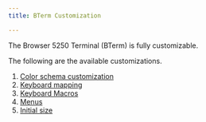 ```yaml
---
title: BTerm Customization

---
```


The Browser 5250 Terminal (BTerm) is fully customizable.

The following are the available customizations.

1. [Color schema customization](./bterm-branding.html)
2. [Keyboard mapping](./bterm-keyboard-mapping.html)
3. [Keyboard Macros](./bterm-macros.md)
4. [Menus](./bterm-menus.html)
5. [Initial size](./bterm-sizing.html)

